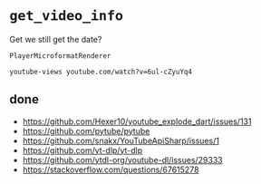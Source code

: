 # `get_video_info`

Get we still get the date?

~~~
PlayerMicroformatRenderer
~~~

~~~
youtube-views youtube.com/watch?v=6ul-cZyuYq4
~~~

## done

- <https://github.com/Hexer10/youtube_explode_dart/issues/131>
- https://github.com/pytube/pytube
- https://github.com/snakx/YouTubeApiSharp/issues/1
- https://github.com/yt-dlp/yt-dlp
- https://github.com/ytdl-org/youtube-dl/issues/29333
- https://stackoverflow.com/questions/67615278
